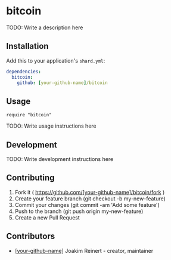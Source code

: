 # bitcoin

TODO: Write a description here

## Installation

Add this to your application's `shard.yml`:

```yaml
dependencies:
  bitcoin:
    github: [your-github-name]/bitcoin
```

## Usage

```crystal
require "bitcoin"
```

TODO: Write usage instructions here

## Development

TODO: Write development instructions here

## Contributing

1. Fork it ( https://github.com/[your-github-name]/bitcoin/fork )
2. Create your feature branch (git checkout -b my-new-feature)
3. Commit your changes (git commit -am 'Add some feature')
4. Push to the branch (git push origin my-new-feature)
5. Create a new Pull Request

## Contributors

- [[your-github-name]](https://github.com/[your-github-name]) Joakim Reinert - creator, maintainer
